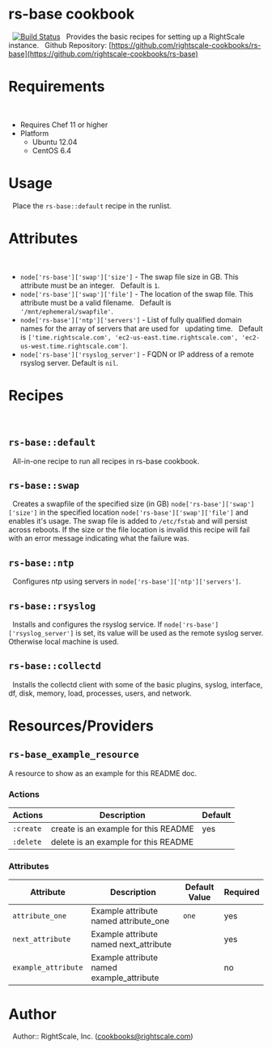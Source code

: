 # rs-base cookbook
 
[![Build Status](https://travis-ci.org/rightscale-cookbooks/rs-base.png?branch=master)](https://travis-ci.org/rightscale-cookbooks/rs-base)
 
Provides the basic recipes for setting up a RightScale instance.
 
Github Repository: [https://github.com/rightscale-cookbooks/rs-base](https://github.com/rightscale-cookbooks/rs-base)
 
# Requirements
 
* Requires Chef 11 or higher
* Platform
  * Ubuntu 12.04
  * CentOS 6.4
 
# Usage
 
Place the `rs-base::default` recipe in the runlist.
 
# Attributes
 
* `node['rs-base']['swap']['size']` - The swap file size in GB. This attribute must be an integer.
  Default is `1`.
* `node['rs-base']['swap']['file']` - The location of the swap file. This attribute must be a valid filename.
  Default is `'/mnt/ephemeral/swapfile'`.
* `node['rs-base']['ntp']['servers']` - List of fully qualified domain names for the array of servers that are used for
  updating time.
  Default is `['time.rightscale.com', 'ec2-us-east.time.rightscale.com', 'ec2-us-west.time.rightscale.com']`.
* `node['rs-base']['rsyslog_server']` - FQDN or IP address of a remote rsyslog server. Default is `nil`.
 
# Recipes
 
## `rs-base::default`
 
All-in-one recipe to run all recipes in rs-base cookbook.
 
## `rs-base::swap`
 
Creates a swapfile of the specified size (in GB) `node['rs-base']['swap']['size']` in the
specified location `node['rs-base']['swap']['file']` and enables it's usage.
The swap file is added to `/etc/fstab` and will persist across reboots. If the size or the
file location is invalid this recipe will fail with an error message indicating what the
failure was.
 
## `rs-base::ntp`
 
Configures ntp using servers in `node['rs-base']['ntp']['servers']`.
 
## `rs-base::rsyslog`
 
Installs and configures the rsyslog service. If `node['rs-base']['rsyslog_server']` is set, its value will be
used as the remote syslog server. Otherwise local machine is used.
 
## `rs-base::collectd`
 
Installs the collectd client with some of the basic plugins, syslog, interface, df, disk, memory, load,
processes, users, and network.

# Resources/Providers

## `rs-base_example_resource`

A resource to show as an example for this README doc.

### Actions

| Actions | Description | Default |
| --- | --- | --- |
| `:create` | create is an example for this README | yes |
| `:delete` | delete is an example for this README |  |

### Attributes

| Attribute | Description | Default Value | Required |
| --- | --- | --- | --- |
| `attribute_one` | Example attribute named attribute_one | `one` | yes |
| `next_attribute` | Example attribute named next_attribute |  | yes |
| `example_attribute` | Example attribute named example_attribute | | no |

# Author
 
Author:: RightScale, Inc. (<cookbooks@rightscale.com>) 
